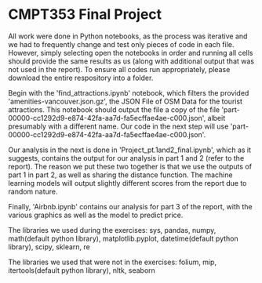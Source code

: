 # CMPT353 Final Project
All work were done in Python notebooks, as the process was iterative and we had to frequently change and test only pieces of code in each file. However, simply selecting open the notebooks in order and running all cells should provide the same results as us (along with additional output that was not used in the report). To ensure all codes run appropriately, please download the entire respository into a folder.

Begin with the 'find_attractions.ipynb' notebook, which filters the provided 'amenities-vancouver.json.gz', the JSON File of OSM Data for the tourist attractions. This notebook should output the file a copy of the file 'part-00000-cc1292d9-e874-42fa-aa7d-fa5ecffae4ae-c000.json', albeit presumably with a different name. Our code in the next step will use 'part-00000-cc1292d9-e874-42fa-aa7d-fa5ecffae4ae-c000.json'.

Our analysis in the next is done in 'Project_pt.1and2_final.ipynb', which as it suggests, contains the output for our analysis in part 1 and 2 (refer to the report). The reason we put these two together is that we use the outputs of part 1 in part 2, as well as sharing the distance function. The machine learning models will output slightly different scores from the report due to random nature.

Finally, 'Airbnb.ipynb' contains our analysis for part 3 of the report, with the various graphics as well as the model to predict price.

The libraries we used during the exercises:
    sys, pandas, numpy, math(default python library), matplotlib.pyplot, datetime(default python library), scipy, sklearn, re

The libraries we used that were not in the exercises:
    folium, mip, itertools(default python library), nltk, seaborn

